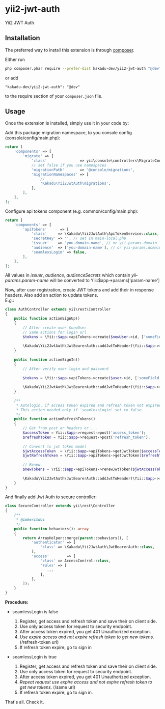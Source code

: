 # yii2-jwt-auth

Yii2 JWT Auth


## Installation

The preferred way to install this extension is through [composer](http://getcomposer.org/download/).

Either run

```bash
php composer.phar require --prefer-dist kakadu-dev/yii2-jwt-auth "@dev"
```

or add

```
"kakadu-dev/yii2-jwt-auth": "@dev"
```

to the require section of your `composer.json` file.


## Usage

Once the extension is installed, simply use it in your code by:

Add this package migration namespace, to you console config (console/config/main.php):

```php
return [
    'components' => [
        'migrate' => [
            'class'               => yii\console\controllers\MigrateController::class,
            // set false if you use namespaces
            'migrationPath'       => '@console/migrations',
            'migrationNamespaces' => [
                // ...
                'Kakadu\Yii2JwtAuth\migrations',
            ],
        ],
    ],
];
```

Configure api tokens component (e.g. common/config/main.php):

```php
return [
    'components' => [
        'apiTokens'      => [
            'class'     => \Kakadu\Yii2JwtAuth\ApiTokenService::class,
            'secretKey' => '', // set in main-local.php
            'issuer'    => 'you-domain-name', // or yii-params.domain
            'audience'  => ['you-domain-name'], // or yii-params.domain
            'seamlessLogin' => false,
        ],
    ],
];
```

All values in _issuer_, _audience_, _audienceSecrets_ which contain _yii-params.param-name_ will be converted to Yii::$app->params['param-name']

Now, after user registration, create JWT tokens and add their in response headers. 
Also add an action to update tokens.  
E.g.:
```php
class AuthController extends yii\rest\Controller
{
    public function actionSignUp()
    {
        // After create user $newUser
        // Same actions for login url
        $tokens = \Yii::$app->apiTokens->create($newUser->id, ['someField' => 'someValue']);
        
        \Kakadu\Yii2JwtAuth\JwtBearerAuth::addJwtToHeader(\Yii::$app->response, $tokens);
    }
    
    public function actionSignIn()
    {
        // After verify user login and password
    
        $tokens = \Yii::$app->apiTokens->create($user->id, ['someField' => 'someValue']);
        
        \Kakadu\Yii2JwtAuth\JwtBearerAuth::addJwtToHeader(\Yii::$app->response, $tokens);
    }
    
    /**
     * Autologin, if access token expired and refresh token not expired.
     * This action needed only if 'seamlessLogin' set to false.
     */
    public function actionRefreshTokens()
    {
        // Get from post or headers or ...
        $accessToken = Yii::$app->request->post('access_token');
        $refreshToken = Yii::$app->request->post('refresh_token');
    
        // Convert to jwt token model
        $jwtAccessToken  = \Yii::$app->apiTokens->getJwtToken($accessToken);
        $jwtRefreshToken = \Yii::$app->apiTokens->getJwtToken($refreshToken);
    
        // Renew
        $newTokens = \Yii::$app->apiTokens->renewJwtToken($jwtAccessToken, $jwtRefreshToken);
        
        \Kakadu\Yii2JwtAuth\JwtBearerAuth::addJwtToHeader(\Yii::$app->response, $newTokens);
    }
}
```

And finally add Jwt Auth to secure controller:
```php
class SecureController extends yii\rest\Controller
{
    /**
     * @inheritdoc
     */
    public function behaviors(): array
    {
        return ArrayHelper::merge(parent::behaviors(), [
            'authenticator' => [
                'class' => \Kakadu\Yii2JwtAuth\JwtBearerAuth::class,
            ],
            'access'        => [
                'class' => AccessControl::class,
                'rules' => [
                   ...
                ],
            ],
        ]);
    }
}
```


**Procedure:**

- seamlessLogin is false
    1. Register, get access and refresh token and save their on client side.
    1. Use only access token for request to security endpoint.
    1. After access token expired, you get 401 Unauthorized exception.
    1. _Use expire access and not expire refresh token to get new tokens._ (/refresh-token  url)  
    1. If refresh token expire, go to sign in  

- seamlessLogin is true
    1. Register, get access and refresh token and save their on client side.
    1. Use only access token for request to security endpoint.
    1. After access token expired, you get 401 Unauthorized exception.
    1. _Repeat request use expire access and not expire refresh token to get new tokens._ (/same url)
    1. If refresh token expire, go to sign in.


That's all. Check it.